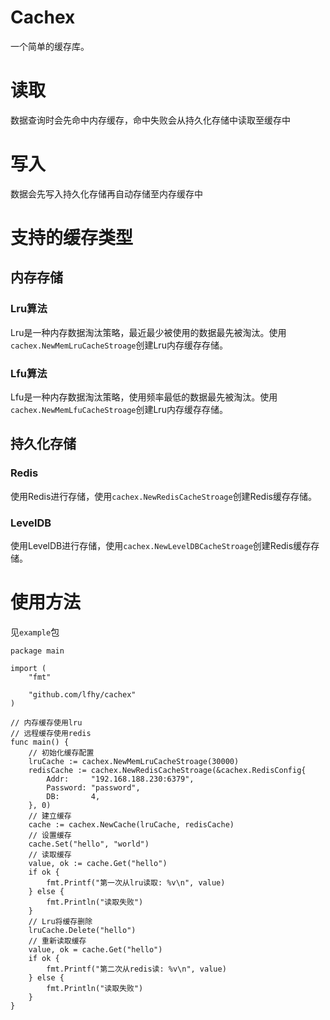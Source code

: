 # Cachex
一个简单的缓存库。

# 读取
数据查询时会先命中内存缓存，命中失败会从持久化存储中读取至缓存中

# 写入
数据会先写入持久化存储再自动存储至内存缓存中

# 支持的缓存类型

## 内存存储
### Lru算法
Lru是一种内存数据淘汰策略，最近最少被使用的数据最先被淘汰。使用```cachex.NewMemLruCacheStroage```创建Lru内存缓存存储。

### Lfu算法
Lfu是一种内存数据淘汰策略，使用频率最低的数据最先被淘汰。使用```cachex.NewMemLfuCacheStroage```创建Lru内存缓存存储。

## 持久化存储
### Redis
使用Redis进行存储，使用```cachex.NewRedisCacheStroage```创建Redis缓存存储。

### LevelDB
使用LevelDB进行存储，使用```cachex.NewLevelDBCacheStroage```创建Redis缓存存储。


# 使用方法
见`example`包
```golang
package main

import (
	"fmt"

	"github.com/lfhy/cachex"
)

// 内存缓存使用lru
// 远程缓存使用redis
func main() {
	// 初始化缓存配置
	lruCache := cachex.NewMemLruCacheStroage(30000)
	redisCache := cachex.NewRedisCacheStroage(&cachex.RedisConfig{
		Addr:     "192.168.188.230:6379",
		Password: "password",
		DB:       4,
	}, 0)
	// 建立缓存
	cache := cachex.NewCache(lruCache, redisCache)
	// 设置缓存
	cache.Set("hello", "world")
	// 读取缓存
	value, ok := cache.Get("hello")
	if ok {
		fmt.Printf("第一次从lru读取: %v\n", value)
	} else {
		fmt.Println("读取失败")
	}
	// Lru将缓存删除
	lruCache.Delete("hello")
	// 重新读取缓存
	value, ok = cache.Get("hello")
	if ok {
		fmt.Printf("第二次从redis读: %v\n", value)
	} else {
		fmt.Println("读取失败")
	}
}
```